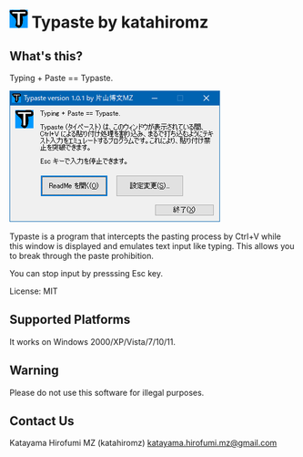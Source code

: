 # ![](typaste.png "") Typaste by katahiromz

## What's this?

Typing + Paste == Typaste.

![(The screenshot)](img/screenshot.png)

Typaste is a program that intercepts the pasting process by Ctrl+V 
while this window is displayed and emulates text input like typing. 
This allows you to break through the paste prohibition.

You can stop input by presssing Esc key.

License: MIT

## Supported Platforms

It works on Windows 2000/XP/Vista/7/10/11.

## Warning

Please do not use this software for illegal purposes.

## Contact Us

Katayama Hirofumi MZ (katahiromz)
katayama.hirofumi.mz@gmail.com
